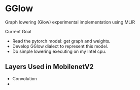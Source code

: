 # GGlow
Graph lowering (Glow) experimental implementation using MLIR

Current Goal
- Read the pytorch model: get graph and weights.
- Develop GGlow dialect to represent this model.
- Do simple lowering executing on my Intel cpu.

## Layers Used in MobilenetV2
- Convolution
- 
